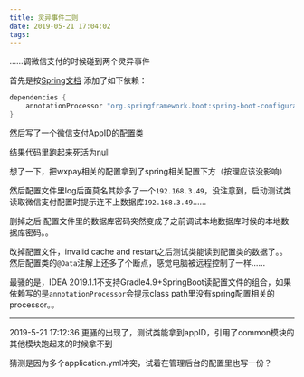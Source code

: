 ```yaml
---
title: 灵异事件二则
date: 2019-05-21 17:04:02
tags:
---
```

……调微信支付的时候碰到两个灵异事件

首先是按[Spring文档](https://docs.spring.io/spring-boot/docs/2.1.4.RELEASE/reference/html/configuration-metadata.html#configuration-metadata-annotation-processor) 添加了如下依赖：
```groovy
dependencies {
	annotationProcessor "org.springframework.boot:spring-boot-configuration-processor"
}
```
然后写了一个微信支付AppID的配置类

结果代码里跑起来死活为null

想了一下，把wxpay相关的配置拿到了spring相关配置下方（按理应该没影响）

然后配置文件里log后面莫名其妙多了一个`192.168.3.49`，没注意到，启动测试类读取微信支付配置时提示连不上数据库`192.168.3.49`……

删掉之后 配置文件里的数据库密码突然变成了之前调试本地数据库时候的本地数据库密码。。

改掉配置文件，invalid cache and restart之后测试类能读到配置类的数据了。。然后配置类的`@Data`注解上还多了个断点，感觉电脑被远程控制了一样……

最骚的是，IDEA 2019.1.1不支持Gradle4.9+SpringBoot读配置文件的组合，如果依赖写的是`annotationProcessor`会提示class path里没有spring配置相关的processor。。

----

2019-5-21 17:12:36
更骚的出现了，测试类能拿到appID，引用了common模块的其他模块跑起来的时候拿不到

猜测是因为多个application.yml冲突，试着在管理后台的配置里也写一份？
